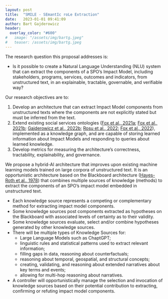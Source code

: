 ```yaml
---
layout: post
title:  "SMILE - SEmantIc roLe Extraction"
date:   2023-01-01 09:41:09
author: Bart Gajderowicz
header:
  overlay_color: "#600"
#   image: "/assets/img/bartg.jpeg"
#   teaser: /assets/img/bartg.jpeg
---
```

<!-- ![image tooltip here](/assets/img/bartg.jpeg) -->
The research question this proposal addresses is:
- Is it possible to create a Natural Language Understanding (NLU) system that can extract the components of a SPO’s Impact Model, including stakeholders, programs, services, outcomes and indicators, from unstructured text, in an explainable, tractable, governable, and verifiable way?

Our research objectives are to:
1.  Develop an architecture that can extract Impact Model components from unstructured 
texts where the components are not explicitly stated but must be inferred from the text. 
2.  Extend existing social services ontologies ([Fox et al., 2021a](https://ceur-ws.org/Vol-3073/paper26.pdf); [Fox et al., 2021b](https://commonapproach.org/wp-content/uploads/2020/12/Common-Impact-Data-Standard-V1.1.pdf); 
[Gajderowicz et al., 2022b](https://ceur-ws.org/Vol-3249/paper2-OSS.pdf); [Rosu et al., 2022](https://ceur-ws.org/Vol-3249/paper1-OSS.pdf); [Fox et al., 2022](https://ieeexplore.ieee.org/abstract/document/9922132)), implemented as a 
knowledge graph, and are capable of storing learned information about Impact Models 
and responding to queries about learned knowledge. 
3.  Develop metrics for measuring the architecture’s correctness, tractability, explainability, 
and governance. 

We propose a hybrid-AI architecture that improves upon existing machine learning models trained on large corpora of unstructured text. It is an opportunistic architecture based on the Blackboard architecture ([Hayes-Roth et al., 1978](https://www.sciencedirect.com/science/article/abs/pii/B9780934613033500295)) that combines multiple sources of knowledge (methods) to extract the components of an SPO’s impact model embedded in unstructured text.
- Each knowledge source represents a competing or complementary method for extracting impact model components.
- Some knowledge sources post components extracted as hypotheses on the Blackboard with associated levels of certainty as to their validity.
- Some knowledge sources evaluate, select and/or combine hypotheses generated by other knowledge sources.
- There will be multiple types of Knowledge Sources for: 
  - Large Language Models such as ChaptGPT;
  - linguistic rules and statistical patterns used to extract relevant information; 
  - filling gaps in data, reasoning about counterfactuals;
  - reasoning about temporal, geospatial, and structural concepts;
  - creating, validating, and reasoning about extended narratives about key terms and events;
  - allowing for multi-hop reasoning about narratives.
- A controller will opportunistically manage the selection and invocation of knowledge sources based on their potential contribution to extracting, confirming or refuting impact model components.